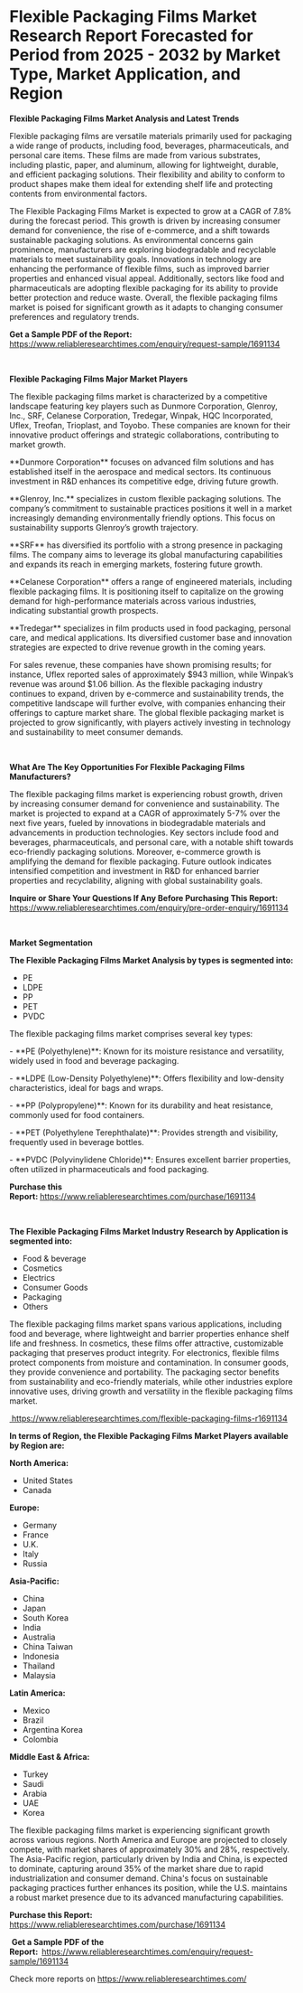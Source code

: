 <p><h1>Flexible Packaging Films Market Research Report Forecasted for Period from 2025 -  2032 by Market Type, Market Application, and Region</h1></p><p><strong>Flexible Packaging Films Market Analysis and Latest Trends</strong></p>
<p><p>Flexible packaging films are versatile materials primarily used for packaging a wide range of products, including food, beverages, pharmaceuticals, and personal care items. These films are made from various substrates, including plastic, paper, and aluminum, allowing for lightweight, durable, and efficient packaging solutions. Their flexibility and ability to conform to product shapes make them ideal for extending shelf life and protecting contents from environmental factors.</p><p>The Flexible Packaging Films Market is expected to grow at a CAGR of 7.8% during the forecast period. This growth is driven by increasing consumer demand for convenience, the rise of e-commerce, and a shift towards sustainable packaging solutions. As environmental concerns gain prominence, manufacturers are exploring biodegradable and recyclable materials to meet sustainability goals. Innovations in technology are enhancing the performance of flexible films, such as improved barrier properties and enhanced visual appeal. Additionally, sectors like food and pharmaceuticals are adopting flexible packaging for its ability to provide better protection and reduce waste. Overall, the flexible packaging films market is poised for significant growth as it adapts to changing consumer preferences and regulatory trends.</p></p>
<p><strong>Get a Sample PDF of the Report:&nbsp;</strong> <a href="https://www.reliableresearchtimes.com/enquiry/request-sample/1691134?utm_campaign=3028&utm_medium=2&utm_source=Github&utm_content=ia&utm_term=01042025&utm_id=flexible-packaging-films">https://www.reliableresearchtimes.com/enquiry/request-sample/1691134</a></p>
<p>&nbsp;</p>
<p><strong>Flexible Packaging Films Major Market Players</strong></p>
<p><p>The flexible packaging films market is characterized by a competitive landscape featuring key players such as Dunmore Corporation, Glenroy, Inc., SRF, Celanese Corporation, Tredegar, Winpak, HQC Incorporated, Uflex, Treofan, Trioplast, and Toyobo. These companies are known for their innovative product offerings and strategic collaborations, contributing to market growth.</p><p>**Dunmore Corporation** focuses on advanced film solutions and has established itself in the aerospace and medical sectors. Its continuous investment in R&D enhances its competitive edge, driving future growth.</p><p>**Glenroy, Inc.** specializes in custom flexible packaging solutions. The company’s commitment to sustainable practices positions it well in a market increasingly demanding environmentally friendly options. This focus on sustainability supports Glenroy’s growth trajectory.</p><p>**SRF** has diversified its portfolio with a strong presence in packaging films. The company aims to leverage its global manufacturing capabilities and expands its reach in emerging markets, fostering future growth.</p><p>**Celanese Corporation** offers a range of engineered materials, including flexible packaging films. It is positioning itself to capitalize on the growing demand for high-performance materials across various industries, indicating substantial growth prospects.</p><p>**Tredegar** specializes in film products used in food packaging, personal care, and medical applications. Its diversified customer base and innovation strategies are expected to drive revenue growth in the coming years.</p><p>For sales revenue, these companies have shown promising results; for instance, Uflex reported sales of approximately $943 million, while Winpak’s revenue was around $1.06 billion. As the flexible packaging industry continues to expand, driven by e-commerce and sustainability trends, the competitive landscape will further evolve, with companies enhancing their offerings to capture market share. The global flexible packaging market is projected to grow significantly, with players actively investing in technology and sustainability to meet consumer demands.</p></p>
<p>&nbsp;</p>
<p><strong>What Are The Key Opportunities For Flexible Packaging Films Manufacturers?</strong></p>
<p><p>The flexible packaging films market is experiencing robust growth, driven by increasing consumer demand for convenience and sustainability. The market is projected to expand at a CAGR of approximately 5-7% over the next five years, fueled by innovations in biodegradable materials and advancements in production technologies. Key sectors include food and beverages, pharmaceuticals, and personal care, with a notable shift towards eco-friendly packaging solutions. Moreover, e-commerce growth is amplifying the demand for flexible packaging. Future outlook indicates intensified competition and investment in R&D for enhanced barrier properties and recyclability, aligning with global sustainability goals.</p></p>
<p><strong>Inquire or Share Your Questions If Any Before Purchasing This Report:</strong> <a href="https://www.reliableresearchtimes.com/enquiry/pre-order-enquiry/1691134?utm_campaign=3028&utm_medium=2&utm_source=Github&utm_content=ia&utm_term=01042025&utm_id=flexible-packaging-films">https://www.reliableresearchtimes.com/enquiry/pre-order-enquiry/1691134</a></p>
<p>&nbsp;</p>
<p><strong>Market Segmentation</strong></p>
<p><strong>The Flexible Packaging Films Market Analysis by types is segmented into:</strong></p>
<p><ul><li>PE</li><li>LDPE</li><li>PP</li><li>PET</li><li>PVDC</li></ul></p>
<p><p>The flexible packaging films market comprises several key types: </p><p>- **PE (Polyethylene)**: Known for its moisture resistance and versatility, widely used in food and beverage packaging.</p><p>- **LDPE (Low-Density Polyethylene)**: Offers flexibility and low-density characteristics, ideal for bags and wraps.</p><p>- **PP (Polypropylene)**: Known for its durability and heat resistance, commonly used for food containers.</p><p>- **PET (Polyethylene Terephthalate)**: Provides strength and visibility, frequently used in beverage bottles.</p><p>- **PVDC (Polyvinylidene Chloride)**: Ensures excellent barrier properties, often utilized in pharmaceuticals and food packaging.</p></p>
<p><strong>Purchase this Report:&nbsp;</strong><a href="https://www.reliableresearchtimes.com/purchase/1691134?utm_campaign=3028&utm_medium=2&utm_source=Github&utm_content=ia&utm_term=01042025&utm_id=flexible-packaging-films">https://www.reliableresearchtimes.com/purchase/1691134</a></p>
<p>&nbsp;</p>
<p><strong>The Flexible Packaging Films Market Industry Research by Application is segmented into:</strong></p>
<p><ul><li>Food & beverage</li><li>Cosmetics</li><li>Electrics</li><li>Consumer Goods</li><li>Packaging</li><li>Others</li></ul></p>
<p><p>The flexible packaging films market spans various applications, including food and beverage, where lightweight and barrier properties enhance shelf life and freshness. In cosmetics, these films offer attractive, customizable packaging that preserves product integrity. For electronics, flexible films protect components from moisture and contamination. In consumer goods, they provide convenience and portability. The packaging sector benefits from sustainability and eco-friendly materials, while other industries explore innovative uses, driving growth and versatility in the flexible packaging films market.</p></p>
<p><a href="https://www.reliableresearchtimes.com/flexible-packaging-films-r1691134?utm_campaign=3028&utm_medium=2&utm_source=Github&utm_content=ia&utm_term=01042025&utm_id=flexible-packaging-films">&nbsp;https://www.reliableresearchtimes.com/flexible-packaging-films-r1691134</a></p>
<p><strong>In terms of Region, the Flexible Packaging Films Market Players available by Region are:</strong></p>
<p>
    <p> <strong> North America: </strong>
        <ul>
            <li>United States</li>
            <li>Canada</li>
        </ul>
        </p> 
    <p> <strong> Europe: </strong>
        <ul>
            <li>Germany</li>
            <li>France</li>
            <li>U.K.</li>
            <li>Italy</li>
            <li>Russia</li>
        </ul>
        </p> 
    <p> <strong> Asia-Pacific: </strong>
        <ul>
            <li>China</li>
            <li>Japan</li>
            <li>South Korea</li>
            <li>India</li>
            <li>Australia</li>
            <li>China Taiwan</li>
            <li>Indonesia</li>
            <li>Thailand</li>
            <li>Malaysia</li>
        </ul>
        </p> 
    <p> <strong> Latin America: </strong>
        <ul>
            <li>Mexico</li>
            <li>Brazil</li>
            <li>Argentina Korea</li>
            <li>Colombia</li>
        </ul>
        </p> 
    <p> <strong> Middle East & Africa: </strong>
        <ul>
            <li>Turkey</li>
            <li>Saudi</li>
            <li>Arabia</li>
            <li>UAE</li>
            <li>Korea</li>
        </ul>
    </p>
    </p>
<p><p>The flexible packaging films market is experiencing significant growth across various regions. North America and Europe are projected to closely compete, with market shares of approximately 30% and 28%, respectively. The Asia-Pacific region, particularly driven by India and China, is expected to dominate, capturing around 35% of the market share due to rapid industrialization and consumer demand. China's focus on sustainable packaging practices further enhances its position, while the U.S. maintains a robust market presence due to its advanced manufacturing capabilities.</p></p>
<p><strong>Purchase this Report: </strong><a href="https://www.reliableresearchtimes.com/purchase/1691134?utm_campaign=3028&utm_medium=2&utm_source=Github&utm_content=ia&utm_term=01042025&utm_id=flexible-packaging-films">https://www.reliableresearchtimes.com/purchase/1691134</a></p>
<p>&nbsp;<strong>Get a Sample PDF of the Report:&nbsp;&nbsp;</strong><a href="https://www.reliableresearchtimes.com/enquiry/request-sample/1691134?utm_campaign=3028&utm_medium=2&utm_source=Github&utm_content=ia&utm_term=01042025&utm_id=flexible-packaging-films">https://www.reliableresearchtimes.com/enquiry/request-sample/1691134</a></p>
<p><strong></strong></p>
<p>Check more reports on <a href="https://www.reliableresearchtimes.com/?utm_campaign=3028&utm_medium=2&utm_source=Github&utm_content=ia&utm_term=01042025&utm_id=flexible-packaging-films">https://www.reliableresearchtimes.com/</a></p>